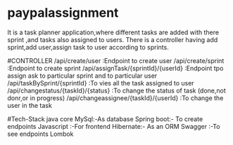 # paypalassignment
It is a task planner application,where different tasks are added with there sprint ,and tasks also assigned to users.
There is a controller having add sprint,add user,assign task to user according to sprints.

#CONTROLLER
/api/create/user                                  :Endpoint to create user 
/api/create/sprint                                :Endpoint to create sprint
/api/assignTask/{sprintId}/{userId}               :Endpoint tpo assign ask to particular sprint and to particular user
/api/taskBySprint/{sprintId}                      :To vies all the task assigned to user
/api/changestatus/{taskId}/{status}               :To change the status of task (done,not donr,or in progress)
/api/changeassignee/{taskId}/{userId}             :To change the user in the task 

#Tech-Stack
java core
MySql:-As database
Spring boot:- To create endpoints
Javascript :-For frontend
Hibernate:- As an ORM
Swagger :-To see endpoints
Lombok
